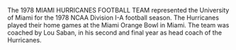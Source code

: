 The 1978 MIAMI HURRICANES FOOTBALL TEAM represented the University of Miami for the 1978 NCAA Division I-A football season. The Hurricanes played their home games at the Miami Orange Bowl in Miami. The team was coached by Lou Saban, in his second and final year as head coach of the Hurricanes.
